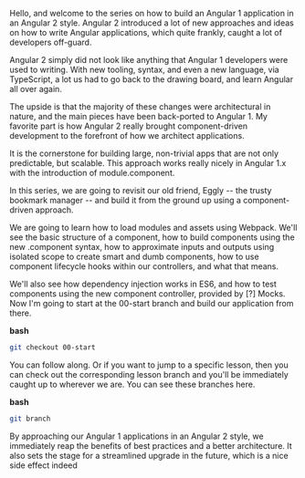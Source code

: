 Hello, and welcome to the series on how to build an Angular 1 application in an Angular 2 style. Angular 2 introduced a lot of new approaches and ideas on how to write Angular applications, which quite frankly, caught a lot of developers off-guard.

Angular 2 simply did not look like anything that Angular 1 developers were used to writing. With new tooling, syntax, and even a new language, via TypeScript, a lot us had to go back to the drawing board, and learn Angular all over again.

The upside is that the majority of these changes were architectural in nature, and the main pieces have been back-ported to Angular 1. My favorite part is how Angular 2 really brought component-driven development to the forefront of how we architect applications.

It is the cornerstone for building large, non-trivial apps that are not only predictable, but scalable. This approach works really nicely in Angular 1.x with the introduction of module.component.

In this series, we are going to revisit our old friend, Eggly -- the trusty bookmark manager -- and build it from the ground up using a component-driven approach.

We are going to learn how to load modules and assets using Webpack. We'll see the basic structure of a component, how to build components using the new .component syntax, how to approximate inputs and outputs using isolated scope to create smart and dumb components, how to use component lifecycle hooks within our controllers, and what that means.

We'll also see how dependency injection works in ES6, and how to test components using the new component controller, provided by [?] Mocks. Now I'm going to start at the 00-start branch and build our application from there.

**bash**
```bash
git checkout 00-start
```

You can follow along. Or if you want to jump to a specific lesson, then you can check out the corresponding lesson branch and you'll be immediately caught up to wherever we are. You can see these branches here.

**bash**
```bash
git branch
```

By approaching our Angular 1 applications in an Angular 2 style, we immediately reap the benefits of best practices and a better architecture. It also sets the stage for a streamlined upgrade in the future, which is a nice side effect indeed